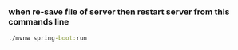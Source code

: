 ### when re-save file of server then restart server from this commands line 
```cmd
./mvnw spring-boot:run
```
